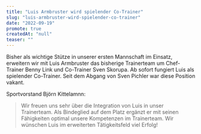 ```yaml
---
title: "Luis Armbruster wird spielender Co-Trainer"
slug: "luis-armbruster-wird-spielender-co-trainer"
date: "2022-09-19"
promote: true
createdAt: "null"
teaser: ""
---
```

Bisher als wichtige Stütze in unserer ersten Mannschaft im Einsatz, erweitern wir mit Luis Armbruster das bisherige Trainerteam um Chef-Trainer Benny Link und Co-Trainer Sven Skorupa. Ab sofort fungiert Luis als spielender Co-Trainer. Seit dem Abgang von Sven Pichler war diese Position vakant.

Sportvorstand Björn Kittelamnn: 

> Wir freuen uns sehr über die Integration von Luis in unser Trainerteam. Als Bindeglied auf dem Platz ergänzt er mit seinen Fähigkeiten optimal unsere Kompetenzen im Trainerteam. Wir wünschen Luis im erweiterten Tätigkeitsfeld viel Erfolg!
